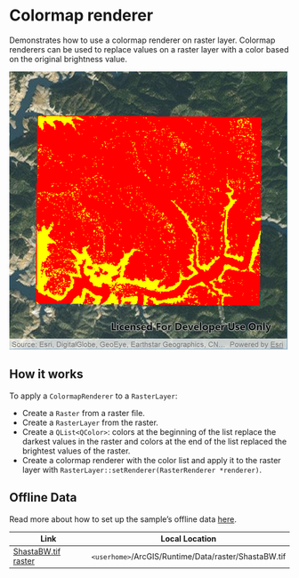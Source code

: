 # Colormap renderer

Demonstrates how to use a colormap renderer on raster layer. Colormap
renderers can be used to replace values on a raster layer with a color
based on the original brightness value.

![](screenshot.png)

## How it works

To apply a `ColormapRenderer` to a `RasterLayer`:

  - Create a `Raster` from a raster file.
  - Create a `RasterLayer` from the raster.
  - Create a `QList<QColor>`: colors at the beginning of the list
    replace the darkest values in the raster and colors at the end of
    the list replaced the brightest values of the raster.
  - Create a colormap renderer with the color list and apply it to the
    raster layer with `RasterLayer::setRenderer(RasterRenderer
    *renderer)`.

## Offline Data

Read more about how to set up the sample’s offline data
[here](http://links.esri.com/ArcGISRuntimeQtSamples).

| Link                                                                                             | Local Location                                       |
| ------------------------------------------------------------------------------------------------ | ---------------------------------------------------- |
| [ShastaBW.tif raster](https://www.arcgis.com/home/item.html?id=cc68728b5904403ba637e1f1cd2995ae) | `<userhome>`/ArcGIS/Runtime/Data/raster/ShastaBW.tif |
